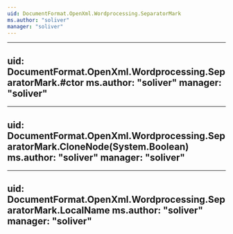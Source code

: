 ```yaml
---
uid: DocumentFormat.OpenXml.Wordprocessing.SeparatorMark
ms.author: "soliver"
manager: "soliver"
---
```


---
uid: DocumentFormat.OpenXml.Wordprocessing.SeparatorMark.#ctor
ms.author: "soliver"
manager: "soliver"
---

---
uid: DocumentFormat.OpenXml.Wordprocessing.SeparatorMark.CloneNode(System.Boolean)
ms.author: "soliver"
manager: "soliver"
---

---
uid: DocumentFormat.OpenXml.Wordprocessing.SeparatorMark.LocalName
ms.author: "soliver"
manager: "soliver"
---
